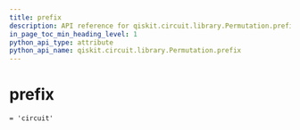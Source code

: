```yaml
---
title: prefix
description: API reference for qiskit.circuit.library.Permutation.prefix
in_page_toc_min_heading_level: 1
python_api_type: attribute
python_api_name: qiskit.circuit.library.Permutation.prefix
---
```


# prefix

<span id="qiskit.circuit.library.Permutation.prefix" />

`= 'circuit'`

